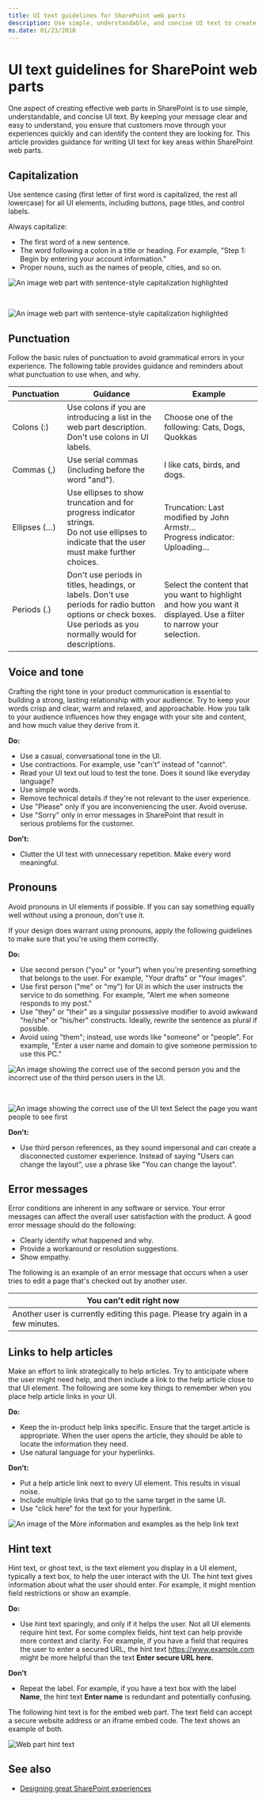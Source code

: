 ```yaml
---
title: UI text guidelines for SharePoint web parts
description: Use simple, understandable, and concise UI text to create effective web parts in SharePoint.
ms.date: 01/23/2018 
---
```


# UI text guidelines for SharePoint web parts
 
One aspect of creating effective web parts in SharePoint is to use simple, understandable, and concise UI text. By keeping your message clear and easy to understand, you ensure that customers move through your experiences quickly and can identify the content they are looking for. This article provides guidance for writing UI text for key areas within SharePoint web parts.


## Capitalization

Use sentence casing (first letter of first word is capitalized, the rest all lowercase) for all UI elements, including buttons, page titles, and control labels. 


Always capitalize:

- The first word of a new sentence.
- The word following a colon in a title or heading. For example, "Step 1: Begin by entering your account information."
- Proper nouns, such as the names of people, cities, and so on. 
 
![An image web part with sentence-style capitalization highlighted](../images/design-uitext-01.png)

<br/>

![An image web part with sentence-style capitalization highlighted](../images/design-uitext-02.png)


## Punctuation

Follow the basic rules of punctuation to avoid grammatical errors in your experience. The following table provides guidance and reminders about what punctuation to use when, and why.

|Punctuation  |Guidance                                        |Example          |
|-------------|------------------------------------------------|-----------------|          
|Colons (:)  | Use colons if you are introducing a list in the web part description.<br/>Don't use colons in UI labels.| Choose one of the following: Cats, Dogs, Quokkas    |                        
|Commas (,)  | Use serial commas (including before the word "and").  |I like cats, birds, and dogs. |
|Ellipses (…)| Use ellipses to show truncation and for progress indicator strings.<br/>Do not use ellipses to indicate that the user must make further choices.|Truncation: Last modified by John Armstr…<br/>Progress indicator: Uploading… |  
|Periods (.) | Don't use periods in titles, headings, or labels. Don't use periods for radio button options or check boxes.<br/>Use periods as you normally would for descriptions. | Select the content that you want to highlight and how you want it displayed. Use a filter to narrow your selection. |



## Voice and tone

Crafting the right tone in your product communication is essential to building a strong, lasting relationship with your audience. Try to keep your words crisp and clear, warm and relaxed, and approachable. How you talk to your audience influences how they engage with your site and content, and how much value they derive from it.

**Do:**

- Use a casual, conversational tone in the UI. 
- Use contractions. For example, use "can't" instead of "cannot".
- Read your UI text out loud to test the tone. Does it sound like everyday language?
- Use simple words. 
- Remove technical details if they're not relevant to the user experience. 
- Use "Please" only if you are inconveniencing the user. Avoid overuse.
- Use "Sorry" only in error messages in SharePoint that result in serious problems for the customer. 


**Don't:**

- Clutter the UI text with unnecessary repetition. Make every word meaningful. 


## Pronouns

Avoid pronouns in UI elements if possible. If you can say something equally well without using a pronoun, don't use it.

If your design does warrant using pronouns, apply the following guidelines to make sure that you're using them correctly.

**Do:**

- Use second person ("you" or "your") when you're presenting something that belongs to the user. For example, "Your drafts" or "Your images".
- Use first person ("me" or "my") for UI in which the user instructs the service to do something. For example, "Alert me when someone responds to my post."
- Use "they" or "their" as a singular possessive modifier to avoid awkward "he/she" or "his/her" constructs. Ideally, rewrite the sentence as plural if possible.
- Avoid using "them"; instead, use words like "someone" or "people". For example, "Enter a user name and domain to give someone permission to use this PC."

![An image showing the correct use of the second person you and the incorrect use of the third person users in the UI.](../images/design-uitext-03.png)

<br/>

![An image showing the correct use of the UI text Select the page you want people to see first](../images/design-uitext-04.png)


**Don't:**

- Use third person references, as they sound impersonal and can create a disconnected customer experience. Instead of saying "Users can change the layout", use a phrase like "You can change the layout".



## Error messages

Error conditions are inherent in any software or service. Your error messages can affect the overall user satisfaction with the product. A good error message should do the following:

- Clearly identify what happened and why.
- Provide a workaround or resolution suggestions.
- Show empathy.

<!-- You might need to explain how to show empathy in an error message, without using "sorry". -->

The following is an example of an error message that occurs when a user tries to edit a page that's checked out by another user.


| You can't edit right now                                                |
|-------------------------------------------------------------------------|
| Another user is currently editing this page. Please try again in a few minutes. |


## Links to help articles

Make an effort to link strategically to help articles. Try to anticipate where the user might need help, and then include a link to the help article close to that UI element. The following are some key things to remember when you place help article links in your UI.

**Do:**

- Keep the in-product help links specific. Ensure that the target article is appropriate. When the user opens the article, they should be able to locate the information they need. 
- Use natural language for your hyperlinks.  

<!-- You might want to provide an example of "natural" language. -->

**Don’t:**

- Put a help article link next to every UI element. This results in visual noise.
- Include multiple links that go to the same target in the same UI.
- Use "click here" for the text for your hyperlink. 

![An image of the More information and examples as the help link text](../images/design-uitext-05.png)


## Hint text

Hint text, or ghost text, is the text element you display in a UI element, typically a text box, to help the user interact with the UI. The hint text gives information about what the user should enter. For example, it might mention field restrictions or show an example.

**Do:**

- Use hint text sparingly, and only if it helps the user. Not all UI elements require hint text. For some complex fields, hint text can help provide more context and clarity. For example, if you have a field that requires the user to enter a secured URL, the hint text https://www.example.com might be more helpful than the text **Enter secure URL here.**

**Don't**

- Repeat the label. For example, if you have a text box with the label **Name**, the hint text **Enter name** is redundant and potentially confusing.

The following hint text is for the embed web part. The text field can accept a secure website address or an iframe embed code. The text shows an example of both. 

![Web part hint text](../images/design-uitext-06.png)

## See also

- [Designing great SharePoint experiences](design-guidance-overview.md)